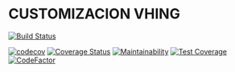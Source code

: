 CUSTOMIZACION VHING
===================

[![Build Status](https://travis-ci.com/jobiols/cl-vhing.svg?branch=11.0)](https://travis-ci.com/jobiols/cl-vhing)

[![codecov](https://codecov.io/gh/jobiols/cl-vhing/branch/11.0/graph/badge.svg)](https://codecov.io/gh/jobiols/cl-vhing)
[![Coverage Status](https://coveralls.io/repos/github/jobiols/cl-vhing/badge.svg)](https://coveralls.io/github/jobiols/cl-vhing)
[![Maintainability](https://api.codeclimate.com/v1/badges/b91c8c0996b0fd0853f0/maintainability)](https://codeclimate.com/github/jobiols/cl-vhing/maintainability)
[![Test Coverage](https://api.codeclimate.com/v1/badges/b91c8c0996b0fd0853f0/test_coverage)](https://codeclimate.com/github/jobiols/cl-vhing/test_coverage)
[![CodeFactor](https://www.codefactor.io/repository/github/jobiols/cl-vhing/badge)](https://www.codefactor.io/repository/github/jobiols/cl-vhing)
